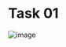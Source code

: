 # Task 01
![image](https://github.com/user-attachments/assets/6299bc4f-1d58-4150-8d44-245ab129d5d8)
